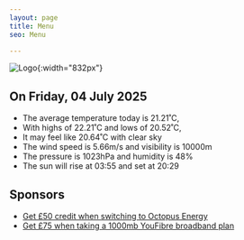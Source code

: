 ```yaml
---
layout: page
title: Menu
seo: Menu

---
```


![Logo](/images/logo.jpg){:width="832px"}

<!-- weather_marker starts -->
## On Friday, 04 July 2025

- The average temperature today is 21.21˚C,
- With highs of 22.21˚C and lows of 20.52˚C,
- It may feel like 20.64˚C with clear sky
- The wind speed is 5.66m/s and visibility is 10000m
- The pressure is 1023hPa and humidity is 48%
- The sun will rise at 03:55 and set at 20:29

<!-- weather_marker ends -->

## Sponsors

- [Get £50 credit when switching to Octopus Energy](https://bit.ly/3oD1nnS)
- [Get £75 when taking a 1000mb YouFibre broadband plan](https://aklam.io/91zWhU?)
